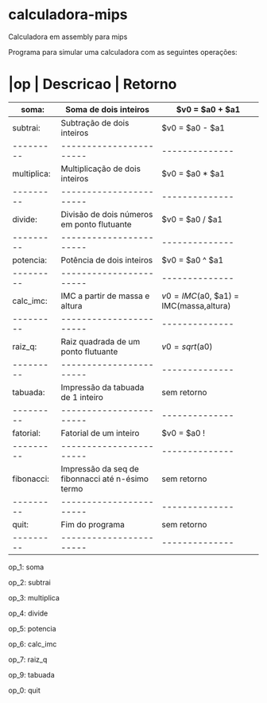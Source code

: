 # calculadora-mips
Calculadora em assembly para mips

Programa para simular uma calculadora com as seguintes operações:
# |op    |    Descricao                  |                   Retorno

|soma: 	|	Soma de dois inteiros	 			 |                 $v0 = $a0 + $a1
|---------|-----------------------|--------------|
subtrai: |	Subtração de dois inteiros			    |           $v0 = $a0 - $a1
|---------|-----------------------|--------------|
multiplica: |	Multiplicação de dois inteiros			 |        $v0 = $a0 * $a1
|---------|-----------------------|--------------|
divide:	|	Divisão de dois números em ponto flutuante	|   $v0 = $a0 / $a1
|---------|-----------------------|--------------|
potencia:|	Potência de dois inteiros			            |     $v0 = $a0 ^ $a1
|---------|-----------------------|--------------|
calc_imc:	|IMC a partir de massa e altura			   |        $v0 = IMC($a0, $a1) = IMC(massa,altura)
|---------|-----------------------|--------------|
raiz_q:	|	Raiz quadrada de um ponto flutuante		  |       $v0 = sqrt($a0)
|---------|-----------------------|--------------|
tabuada: |	Impressão da tabuada de 1 inteiro		  |         sem retorno
|---------|-----------------------|--------------|
fatorial:	|Fatorial de um inteiro				           |      $v0 = $a0 !
|---------|-----------------------|--------------|
fibonacci: |	Impressão da seq de fibonnacci até n-ésimo termo | sem retorno
|---------|-----------------------|--------------|
quit:	|	Fim do programa					                        | sem retorno
|---------|-----------------------|--------------|
op_1:	soma

op_2:	subtrai

op_3:	multiplica

op_4: divide

op_5:	potencia

op_6:	calc_imc

op_7:	raiz_q

op_9: tabuada

op_0:	quit
